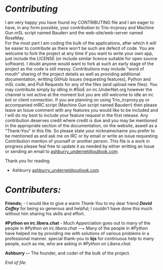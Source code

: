 *Contributing*
====================
I am very happy you have found my CONTRIBUTING file and I am eager to have, in any form possible, your contribution to 
Trio-ircproxy and Machine Gun mSL script named Bauderr and the web-site/web-server named RoseMay.  
For the most part I am coding the bulk of the applications, after which it will be easier to 
contribute as there won't be such are defecit of code. You are welcome to fork the project at any time if you want to write your own app, 
just include the LICENSE (or include similar licence suitable for open source software).  I doubt anyone would want to fork at such an 
early stage of the project as the code is still messy.  Contributions may include "word of mouth" sharing of the project details as 
well as providing additional documentation, writting GitHub Issues (requesting features), Python and mSL code, and Pull Requests for
any of the files (and upload new files).  You may contribute simply by idling in #5ioE on irc.UnderNet.org however the channel is not active 
at the moment but you are still welcome to idle an irc bot or client connection. If you are planning on using Trio_ircproxy.py or 
accompanied mIRC script (Machine Gun script named Bauderr) then please leave an Issue comment with any features you would like to be 
included and I will do my best to include your feature request in the first release.  Any contribution deserves credit where 
credit is due and you may be mentioned in the appropriate section of the documentation, on the website, aswell as a "Thank-You" in this file.
So please state your nickname/name you prefer to be mentioned as and ask me on IRC or by email or write an issue requesting Contribution 
mention of yourself or another person. This file is a work in progress please feal free to update 
it as needed by either writting an Issue or sending an email to ashburry_undernet@outlook.com.

Thank you for reading.
- Ashburry	ashburry_undernet@outlook.com

*Contributers:*
====================
**Friends;** - I would like to give a warm *Thank-You* to my dear friend ***David Coffey*** for being so generous and helpful; I couldn't have done this much without him sharing his skills and effort.

**#Python on irc.libera.chat** - Much Apperciation goes out to many of the people in *#Python on irc.libera.chat* --+
Many of the people in *#Python* have helped me by providing me with solutions of various problems in a professional manner.
special thank-you to **bjs** for continuous help to many people, such as me, who are asking in *#Python on Libera.chat*.

**Ashburry --**
The founder, and coder of the bulk of the project.

*End of file.*
